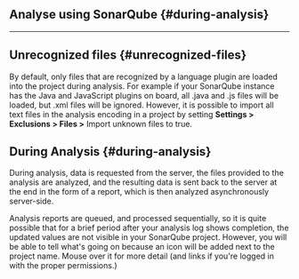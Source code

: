 ## Analyse using SonarQube {#during-analysis}

---

## **Unrecognized files** {#unrecognized-files}

By default, only files that are recognized by a language plugin are loaded into the project during analysis. For example if your SonarQube instance has the Java and JavaScript plugins on board, all .java and .js files will be loaded, but .xml files will be ignored. However, it is possible to import all text files in the analysis encoding in a project by setting **Settings &gt; Exclusions &gt; Files &gt;** Import unknown files to true.

## **During Analysis** {#during-analysis}

During analysis, data is requested from the server, the files provided to the analysis are analyzed, and the resulting data is sent back to the server at the end in the form of a report, which is then analyzed asynchronously server-side.

Analysis reports are queued, and processed sequentially, so it is quite possible that for a brief period after your analysis log shows completion, the updated values are not visible in your SonarQube project. However, you will be able to tell what's going on because an icon will be added next to the project name. Mouse over it for more detail \(and links if you're logged in with the proper permissions.\)

